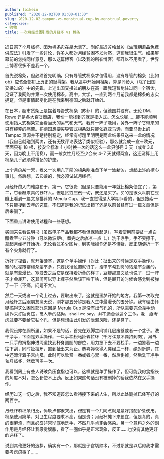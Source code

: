 ```yaml
---
author: loikein
published: "2020-12-02T00:01:00+01:00"
slug: 2020-12-02-tampon-vs-menstrual-cup-by-menstrual-poverty
categories:
- 购物
title: 一次月经贫困引发的月经杯 vs 棉条
---
```

近日买了个月经杯，因为棉条实在是太贵了。刚好最近苏格兰的《生理期用品免费供应法》引发了一些讨论，许多人都对月经贫困不以为然，这使我很生气。如果屏幕前的您持同样意见，那么这篇博客（以及我的所有博客）都可以不用看了，世界上博客很多不差我一个。

首先说棉条，但必须首先明确，只有导管式棉条才值得用，没有导管的棉条（比如
ob）应该全部钉上历史的耻辱架。我从高中开始用棉条，算是同龄人（除了出国交换过的）中的先锋。上述出国交换过的朋友在高一跟我短暂地住过同一个宿舍，见证了我网购并第一次使用棉条。高中，大学，一直到两个月前我都是棉条的忠实拥趸，但是事情起变化是在我来到德国之后就开始的。

在日本，超市货架上是摆着导管式棉条（苏菲）的，但德国并没有。无论 DM，Rewe 还是各大百货商店，我惟一能找到的就是指入式。怎么说呢……能不能顺利使用指入式棉条完全看当天的运气和天气，我有一阵子能用，另外一阵子它带来的只有纯粹的痛苦。在德国想要买导管式棉条就只能依靠亚马逊，而亚马逊上的 Tampax 货源并不是特别稳定，经常有标题里明明是两盒结果只送来一盒的情况（我自己就碰到两次，还有无数评论表达了类似经验），那么就变成一盒十欧元，里面只有 18 根，按安全标准 4 小时换一次的话这么一盒只够用 3 天（或者 3.6 天，因为晚上不用换），而一般女性月经至少会来 4~7 天就得两盒，这还没算上用棉条几乎必须得搭配的护垫。

上个月的某一天，我又一次用完了囤的棉条刚准备下单一波新的，想起上述的槽心事儿，然后想，去它娘的，我必须试试月经杯。

月经杯的入门难度在于，第一，它很贵（但是只要能用一年就比棉条便宜了），第二，它看起来真的很吓人。但是贫穷压倒一切，我还是买了。买的是很久以前在豆瓣上看到一篇文章推荐的 Merula Cup，我一直觉得是大学期间看的，但是搜索一下只能搜到去年的[这篇](https://www.douban.com/note/723288765/)，不知道是我的记忆出错了还是以前曾经有过一篇文章但是后来删了。

下面重点讲讲使用过程和一些感想。

买回来先看说明书（虽然电子产品我都不看但保险起见），写着使用前要放一点白醋煮至少五分钟（可以微波炉）。煮完之后放凉一点（。）洗干净手，手不要擦干，拿起月经杯开始折。无论看过多少图片，到实际操作还是不懂折，反正随便折一下有个尖角就行了。

折好了捏着，就开始硬塞，这是个单手操作（对比：扯出来的时候是双手操作）。塞的过程跟塞棉条差不多，只要找准位置就行了，指甲不勾到肉的话是不会痛的，就是有些漫长。塞进去之后它是保持着折叠的样子，豆瓣那篇文章也说了，过一阵子才会展开，这其间可以穿上裤子然后该干啥干啥，但是展开的时候会感觉到被弹了一下（不痛，问题不大）。

然后一天或者一个晚上过去，要取出来了。这就是噩梦开始的地方。我第一次取完月经杯之后跟朋友聊天说，刚才那五分钟是我人生中最漫长的五分钟。我有理由怀疑搞得这么困难部分原因是 Merula Cup 是没有出气孔的，所以需要完全靠手动操作来打破负压，而人手的结构，shall we say，并不适合做这个工作。我一度考虑过要不要给它钻个孔，但是想想由此引发的泄漏风险，还是算了。

我假设妳在厕所里，如果不是的话，首先在双脚之间铺几层废纸或者一个盆子。洗干净手，下面是双手操作。一只手松松地扯着拉环（千万注意不要掐到肉），另外一只手的拇指伸进阴道找到杯身圆圆的部位，用力摁下去不要松手，一边摁着一边往下刮，同时扯拉环，直到扯出来为止。恭喜妳获得人类经血一杯，绝对新鲜，其中还漂浮着子宫内膜。此时可以欣赏一番或者心累一番，然后倒掉，然后洗干净手和月经杯，然后再塞一次。

我看到网上有些人说破负压食指也可以，这样就是单手操作了，但可能我的食指长的角度不对，怎么都使不上劲，反正如果这句话没有被删掉的话我依然在双手操作。

经历过这一切之后，我不知道该怎么看待接下来的人生，所以此处删掉已经写好的两百字。

月经杯和棉条相比，优缺点都很突出，但是有一个共同点就是最好搭配护垫使用。棉条使用简单，对卫生程度要求不高，但是贵；月经杯摊下来便宜，但是真的，真的很麻烦，而且必须非常彻底地洗手，不然几乎肯定会感染。另一个意料之外的副作用是月经杯让我感觉腹胀，看了一圈似乎是正常现象，反正……也没有其他更好的选择了。

说到其他更好的选择，确实有一个，那就是子宫切除术，不过那就是以后的我才需要考虑的事了……

